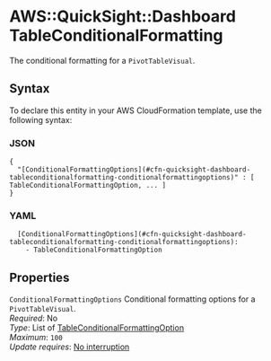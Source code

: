 # AWS::QuickSight::Dashboard TableConditionalFormatting<a name="aws-properties-quicksight-dashboard-tableconditionalformatting"></a>

The conditional formatting for a `PivotTableVisual`\.

## Syntax<a name="aws-properties-quicksight-dashboard-tableconditionalformatting-syntax"></a>

To declare this entity in your AWS CloudFormation template, use the following syntax:

### JSON<a name="aws-properties-quicksight-dashboard-tableconditionalformatting-syntax.json"></a>

```
{
  "[ConditionalFormattingOptions](#cfn-quicksight-dashboard-tableconditionalformatting-conditionalformattingoptions)" : [ TableConditionalFormattingOption, ... ]
}
```

### YAML<a name="aws-properties-quicksight-dashboard-tableconditionalformatting-syntax.yaml"></a>

```
  [ConditionalFormattingOptions](#cfn-quicksight-dashboard-tableconditionalformatting-conditionalformattingoptions): 
    - TableConditionalFormattingOption
```

## Properties<a name="aws-properties-quicksight-dashboard-tableconditionalformatting-properties"></a>

`ConditionalFormattingOptions`  <a name="cfn-quicksight-dashboard-tableconditionalformatting-conditionalformattingoptions"></a>
Conditional formatting options for a `PivotTableVisual`\.  
*Required*: No  
*Type*: List of [TableConditionalFormattingOption](aws-properties-quicksight-dashboard-tableconditionalformattingoption.md)  
*Maximum*: `100`  
*Update requires*: [No interruption](https://docs.aws.amazon.com/AWSCloudFormation/latest/UserGuide/using-cfn-updating-stacks-update-behaviors.html#update-no-interrupt)